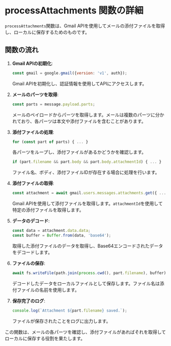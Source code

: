 # processAttachments 関数の詳細

`processAttachments`関数は、Gmail APIを使用してメールの添付ファイルを取得し、ローカルに保存するためのものです。

## 関数の流れ

1. **Gmail APIの初期化**: 
   ```javascript
   const gmail = google.gmail({version: 'v1', auth});
   ```
   Gmail APIを初期化し、認証情報を使用してAPIにアクセスします。

2. **メールのパーツを取得**: 
   ```javascript
   const parts = message.payload.parts;
   ```
   メールのペイロードからパーツを取得します。メールは複数のパーツに分かれており、各パーツは本文や添付ファイルを含むことがあります。

3. **添付ファイルの処理**: 
   ```javascript
   for (const part of parts) { ... }
   ```
   各パーツをループし、添付ファイルがあるかどうかを確認します。
   ```javascript
   if (part.filename && part.body && part.body.attachmentId) { ... }
   ```
   ファイル名、ボディ、添付ファイルIDが存在する場合に処理を行います。

4. **添付ファイルの取得**: 
   ```javascript
   const attachment = await gmail.users.messages.attachments.get({ ... });
   ```
   Gmail APIを使用して添付ファイルを取得します。`attachmentId`を使用して特定の添付ファイルを取得します。

5. **データのデコード**: 
   ```javascript
   const data = attachment.data.data;
   const buffer = Buffer.from(data, 'base64');
   ```
   取得した添付ファイルのデータを取得し、Base64エンコードされたデータをデコードします。

6. **ファイルの保存**: 
   ```javascript
   await fs.writeFile(path.join(process.cwd(), part.filename), buffer);
   ```
   デコードしたデータをローカルファイルとして保存します。ファイル名は添付ファイルの名前を使用します。

7. **保存完了のログ**: 
   ```javascript
   console.log(`Attachment ${part.filename} saved.`);
   ```
   ファイルが保存されたことをログに出力します。

この関数は、メールの各パーツを確認し、添付ファイルがあればそれを取得してローカルに保存する役割を果たします。
